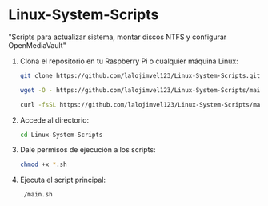 # Linux-System-Scripts
"Scripts para actualizar sistema, montar discos NTFS y configurar OpenMediaVault"


1. Clona el repositorio en tu Raspberry Pi o cualquier máquina Linux:
   ```bash
   git clone https://github.com/lalojimvel123/Linux-System-Scripts.git
   ```
   ```bash
   wget -O - https://github.com/lalojimvel123/Linux-System-Scripts/main.sh | sudo bash
   ```
   ```bash
   curl -fsSL https://github.com/lalojimvel123/Linux-System-Scripts/main.sh | sudo bash
   ```
2. Accede al directorio:
   ```bash
   cd Linux-System-Scripts
   ```
3. Dale permisos de ejecución a los scripts:
   ```bash
   chmod +x *.sh
   ```
4. Ejecuta el script principal:
   ```bash
   ./main.sh
   ```
